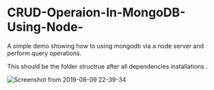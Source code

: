 # CRUD-Operaion-In-MongoDB-Using-Node-
A simple demo showing how to using mongodb via a node server and perform query operations.

This should be the folder structrue after all dependencies installations .





![Screenshot from 2019-08-09 22-39-34](https://user-images.githubusercontent.com/29656920/62796421-d765b980-baf6-11e9-9095-2ade3def4ef6.png)
